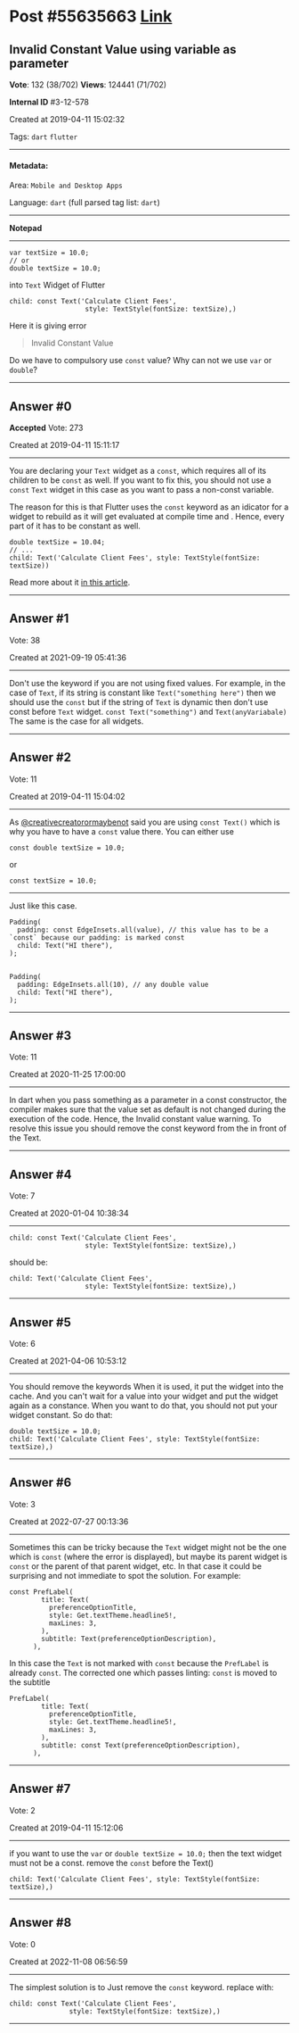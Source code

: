 
# Post \#55635663 [Link](https://stackoverflow.com/questions/55635663/)

## Invalid Constant Value using variable as parameter

**Vote**: 132 (38/702) **Views**: 124441 (71/702) 

**Internal ID** \#3-12-578

Created at 2019-04-11 15:02:32

Tags: `dart` `flutter`

----------

#### Metadata:

Area: `Mobile and Desktop Apps`

Language: `dart` (full parsed tag list: `dart`)

----------

**Notepad**


----------

```
var textSize = 10.0;
// or
double textSize = 10.0;
```


into `Text` Widget of Flutter 

```
child: const Text('Calculate Client Fees',
                   style: TextStyle(fontSize: textSize),)
```


Here it is giving error 

> Invalid Constant Value

Do we have to compulsory use `const` value? Why can not we use `var` or `double`?


----------
        
## Answer \#0

**Accepted** Vote: 273

Created at 2019-04-11 15:11:17

------------

You are declaring your `Text` widget as a `const`, which requires all of its children to be `const` as well. If you want to fix this, you should not use a `const` `Text` widget in this case as you want to pass a non-const variable.

The reason for this is that Flutter uses the `const` keyword as an idicator for a widget to  rebuild as it will get evaluated at compile time and . Hence, every part of it has to be constant as well.

```
double textSize = 10.04;
// ...
child: Text('Calculate Client Fees', style: TextStyle(fontSize: textSize))
```


Read more about it [in this article](https://news.dartlang.org/2012/06/const-static-final-oh-my.html).


------------
    
    
## Answer \#1

 Vote: 38

Created at 2021-09-19 05:41:36

------------

Don't use the  keyword if you are not using fixed values.
For example, in the case of `Text`, if its string is constant like `Text("something here")` then we should use the `const` but if the string of `Text` is dynamic then don't use const before `Text` widget.
`const Text("something")` and `Text(anyVariabale)`
The same is the case for all widgets.


------------
    
    
## Answer \#2

 Vote: 11

Created at 2019-04-11 15:04:02

------------

As [@creativecreatorormaybenot](https://stackoverflow.com/users/6509751) said you are using `const Text()` which is why you have to have a `const` value there. 
You can either use

```
const double textSize = 10.0;
```


or

```
const textSize = 10.0;
```



---



Just like this case. 

```
Padding(
  padding: const EdgeInsets.all(value), // this value has to be a `const` because our padding: is marked const
  child: Text("HI there"),
);


Padding(
  padding: EdgeInsets.all(10), // any double value
  child: Text("HI there"),
);
```



------------
    
    
## Answer \#3

 Vote: 11

Created at 2020-11-25 17:00:00

------------

In dart when you pass something as a parameter in a const constructor, the compiler makes sure that the value set as default is not changed during the execution of the code.
Hence, the Invalid constant value warning.
To resolve this issue you should remove the const keyword from the in front of the Text.


------------
    
    
## Answer \#4

 Vote: 7

Created at 2020-01-04 10:38:34

------------

```
child: const Text('Calculate Client Fees',
                   style: TextStyle(fontSize: textSize),)
```


should be:

```
child: Text('Calculate Client Fees',
                   style: TextStyle(fontSize: textSize),)
```



------------
    
    
## Answer \#5

 Vote: 6

Created at 2021-04-06 10:53:12

------------

You should remove the keywords 
When it is used, it put the widget into the cache.
And you can't wait for a value into your widget and put the widget again as a constance. When you want to do that, you should not put your widget constant.
So do that:
```
double textSize = 10.0;
child: Text('Calculate Client Fees', style: TextStyle(fontSize: textSize),)
```



------------
    
    
## Answer \#6

 Vote: 3

Created at 2022-07-27 00:13:36

------------

Sometimes this can be tricky because the `Text` widget might not be the one which is `const` (where the error is displayed), but maybe its parent widget is `const` or the parent of that parent widget, etc. In that case it could be surprising and not immediate to spot the solution. For example:
```
const PrefLabel(
        title: Text(
          preferenceOptionTitle,
          style: Get.textTheme.headline5!,
          maxLines: 3,
        ),
        subtitle: Text(preferenceOptionDescription),
      ),
```

In this case the `Text` is not marked with `const` because the `PrefLabel` is already `const`. The corrected one which passes linting: `const` is moved to the subtitle
```
PrefLabel(
        title: Text(
          preferenceOptionTitle,
          style: Get.textTheme.headline5!,
          maxLines: 3,
        ),
        subtitle: const Text(preferenceOptionDescription),
      ),
```



------------
    
    
## Answer \#7

 Vote: 2

Created at 2019-04-11 15:12:06

------------

if you want to use the `var` or `double textSize = 10.0;` then the text widget must not be a const. remove the `const` before the Text() 

```
child: Text('Calculate Client Fees', style: TextStyle(fontSize: textSize),)
```



------------
    
    
## Answer \#8

 Vote: 0

Created at 2022-11-08 06:56:59

------------

The simplest solution is to Just remove the `const` keyword.
replace with:
```
child: const Text('Calculate Client Fees',
               style: TextStyle(fontSize: textSize),)
```



------------
    
    